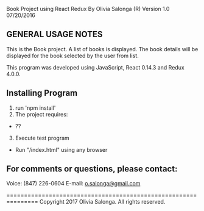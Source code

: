 Book Project using React Redux By Olivia Salonga (R) Version 1.0 07/20/2016

GENERAL USAGE NOTES
-------------------
This is the Book project.  A list of books is displayed. The book details will be displayed for the book selected by the user from list.    

This program was developed using JavaScript, React 0.14.3 and Redux 4.0.0.

Installing Program
------------------
1) run 'npm install'
2) The project requires:
- ??
3) Execute test program 
- Run "<file path>/index.html" using any browser

For comments or questions, please contact:
------------------------------------------ 
Voice:	(847) 226-0604
E-mail:	o.salonga@gmail.com   

===============================================================
Copyright 2017 Olivia Salonga.  All rights reserved.